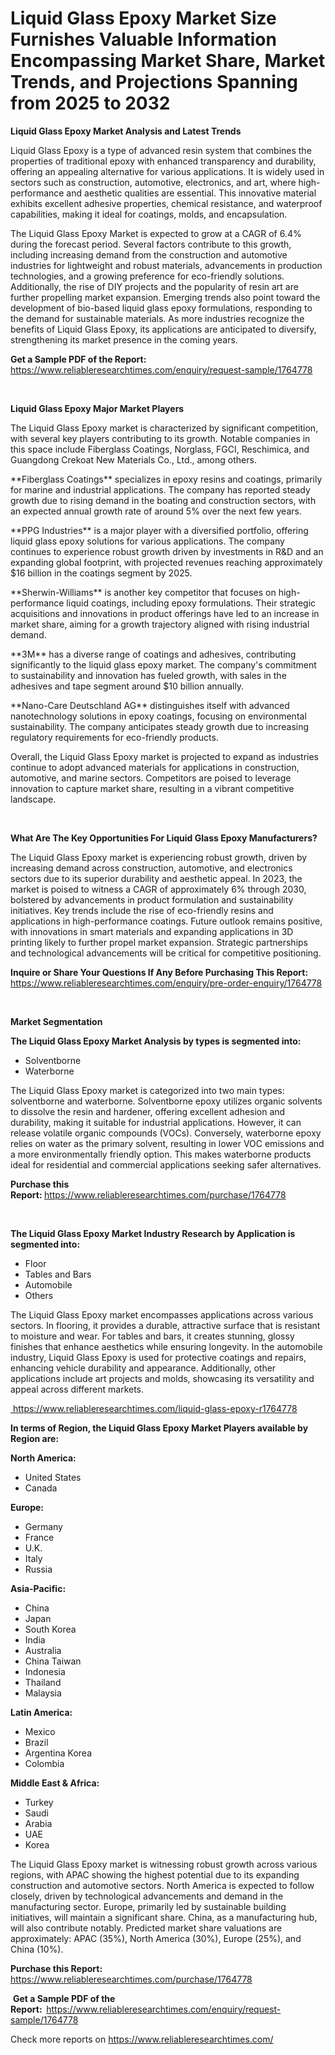 <p><h1>Liquid Glass Epoxy Market Size Furnishes Valuable Information Encompassing Market Share, Market Trends, and Projections Spanning from 2025 to 2032</h1></p><p><strong>Liquid Glass Epoxy Market Analysis and Latest Trends</strong></p>
<p><p>Liquid Glass Epoxy is a type of advanced resin system that combines the properties of traditional epoxy with enhanced transparency and durability, offering an appealing alternative for various applications. It is widely used in sectors such as construction, automotive, electronics, and art, where high-performance and aesthetic qualities are essential. This innovative material exhibits excellent adhesive properties, chemical resistance, and waterproof capabilities, making it ideal for coatings, molds, and encapsulation.</p><p>The Liquid Glass Epoxy Market is expected to grow at a CAGR of 6.4% during the forecast period. Several factors contribute to this growth, including increasing demand from the construction and automotive industries for lightweight and robust materials, advancements in production technologies, and a growing preference for eco-friendly solutions. Additionally, the rise of DIY projects and the popularity of resin art are further propelling market expansion. Emerging trends also point toward the development of bio-based liquid glass epoxy formulations, responding to the demand for sustainable materials. As more industries recognize the benefits of Liquid Glass Epoxy, its applications are anticipated to diversify, strengthening its market presence in the coming years.</p></p>
<p><strong>Get a Sample PDF of the Report:&nbsp;</strong> <a href="https://www.reliableresearchtimes.com/enquiry/request-sample/1764778?utm_campaign=3087&utm_medium=2&utm_source=Github&utm_content=ia&utm_term=02042025&utm_id=liquid-glass-epoxy">https://www.reliableresearchtimes.com/enquiry/request-sample/1764778</a></p>
<p>&nbsp;</p>
<p><strong>Liquid Glass Epoxy Major Market Players</strong></p>
<p><p>The Liquid Glass Epoxy market is characterized by significant competition, with several key players contributing to its growth. Notable companies in this space include Fiberglass Coatings, Norglass, FGCI, Reschimica, and Guangdong Crekoat New Materials Co., Ltd., among others.</p><p>**Fiberglass Coatings** specializes in epoxy resins and coatings, primarily for marine and industrial applications. The company has reported steady growth due to rising demand in the boating and construction sectors, with an expected annual growth rate of around 5% over the next few years.</p><p>**PPG Industries** is a major player with a diversified portfolio, offering liquid glass epoxy solutions for various applications. The company continues to experience robust growth driven by investments in R&D and an expanding global footprint, with projected revenues reaching approximately $16 billion in the coatings segment by 2025.</p><p>**Sherwin-Williams** is another key competitor that focuses on high-performance liquid coatings, including epoxy formulations. Their strategic acquisitions and innovations in product offerings have led to an increase in market share, aiming for a growth trajectory aligned with rising industrial demand.</p><p>**3M** has a diverse range of coatings and adhesives, contributing significantly to the liquid glass epoxy market. The company's commitment to sustainability and innovation has fueled growth, with sales in the adhesives and tape segment around $10 billion annually.</p><p>**Nano-Care Deutschland AG** distinguishes itself with advanced nanotechnology solutions in epoxy coatings, focusing on environmental sustainability. The company anticipates steady growth due to increasing regulatory requirements for eco-friendly products.</p><p>Overall, the Liquid Glass Epoxy market is projected to expand as industries continue to adopt advanced materials for applications in construction, automotive, and marine sectors. Competitors are poised to leverage innovation to capture market share, resulting in a vibrant competitive landscape.</p></p>
<p>&nbsp;</p>
<p><strong>What Are The Key Opportunities For Liquid Glass Epoxy Manufacturers?</strong></p>
<p><p>The Liquid Glass Epoxy market is experiencing robust growth, driven by increasing demand across construction, automotive, and electronics sectors due to its superior durability and aesthetic appeal. In 2023, the market is poised to witness a CAGR of approximately 6% through 2030, bolstered by advancements in product formulation and sustainability initiatives. Key trends include the rise of eco-friendly resins and applications in high-performance coatings. Future outlook remains positive, with innovations in smart materials and expanding applications in 3D printing likely to further propel market expansion. Strategic partnerships and technological advancements will be critical for competitive positioning.</p></p>
<p><strong>Inquire or Share Your Questions If Any Before Purchasing This Report:</strong> <a href="https://www.reliableresearchtimes.com/enquiry/pre-order-enquiry/1764778?utm_campaign=3087&utm_medium=2&utm_source=Github&utm_content=ia&utm_term=02042025&utm_id=liquid-glass-epoxy">https://www.reliableresearchtimes.com/enquiry/pre-order-enquiry/1764778</a></p>
<p>&nbsp;</p>
<p><strong>Market Segmentation</strong></p>
<p><strong>The Liquid Glass Epoxy Market Analysis by types is segmented into:</strong></p>
<p><ul><li>Solventborne</li><li>Waterborne</li></ul></p>
<p><p>The Liquid Glass Epoxy market is categorized into two main types: solventborne and waterborne. Solventborne epoxy utilizes organic solvents to dissolve the resin and hardener, offering excellent adhesion and durability, making it suitable for industrial applications. However, it can release volatile organic compounds (VOCs). Conversely, waterborne epoxy relies on water as the primary solvent, resulting in lower VOC emissions and a more environmentally friendly option. This makes waterborne products ideal for residential and commercial applications seeking safer alternatives.</p></p>
<p><strong>Purchase this Report:&nbsp;</strong><a href="https://www.reliableresearchtimes.com/purchase/1764778?utm_campaign=3087&utm_medium=2&utm_source=Github&utm_content=ia&utm_term=02042025&utm_id=liquid-glass-epoxy">https://www.reliableresearchtimes.com/purchase/1764778</a></p>
<p>&nbsp;</p>
<p><strong>The Liquid Glass Epoxy Market Industry Research by Application is segmented into:</strong></p>
<p><ul><li>Floor</li><li>Tables and Bars</li><li>Automobile</li><li>Others</li></ul></p>
<p><p>The Liquid Glass Epoxy market encompasses applications across various sectors. In flooring, it provides a durable, attractive surface that is resistant to moisture and wear. For tables and bars, it creates stunning, glossy finishes that enhance aesthetics while ensuring longevity. In the automobile industry, Liquid Glass Epoxy is used for protective coatings and repairs, enhancing vehicle durability and appearance. Additionally, other applications include art projects and molds, showcasing its versatility and appeal across different markets.</p></p>
<p><a href="https://www.reliableresearchtimes.com/liquid-glass-epoxy-r1764778?utm_campaign=3087&utm_medium=2&utm_source=Github&utm_content=ia&utm_term=02042025&utm_id=liquid-glass-epoxy">&nbsp;https://www.reliableresearchtimes.com/liquid-glass-epoxy-r1764778</a></p>
<p><strong>In terms of Region, the Liquid Glass Epoxy Market Players available by Region are:</strong></p>
<p>
    <p> <strong> North America: </strong>
        <ul>
            <li>United States</li>
            <li>Canada</li>
        </ul>
        </p> 
    <p> <strong> Europe: </strong>
        <ul>
            <li>Germany</li>
            <li>France</li>
            <li>U.K.</li>
            <li>Italy</li>
            <li>Russia</li>
        </ul>
        </p> 
    <p> <strong> Asia-Pacific: </strong>
        <ul>
            <li>China</li>
            <li>Japan</li>
            <li>South Korea</li>
            <li>India</li>
            <li>Australia</li>
            <li>China Taiwan</li>
            <li>Indonesia</li>
            <li>Thailand</li>
            <li>Malaysia</li>
        </ul>
        </p> 
    <p> <strong> Latin America: </strong>
        <ul>
            <li>Mexico</li>
            <li>Brazil</li>
            <li>Argentina Korea</li>
            <li>Colombia</li>
        </ul>
        </p> 
    <p> <strong> Middle East & Africa: </strong>
        <ul>
            <li>Turkey</li>
            <li>Saudi</li>
            <li>Arabia</li>
            <li>UAE</li>
            <li>Korea</li>
        </ul>
    </p>
    </p>
<p><p>The Liquid Glass Epoxy market is witnessing robust growth across various regions, with APAC showing the highest potential due to its expanding construction and automotive sectors. North America is expected to follow closely, driven by technological advancements and demand in the manufacturing sector. Europe, primarily led by sustainable building initiatives, will maintain a significant share. China, as a manufacturing hub, will also contribute notably. Predicted market share valuations are approximately: APAC (35%), North America (30%), Europe (25%), and China (10%).</p></p>
<p><strong>Purchase this Report: </strong><a href="https://www.reliableresearchtimes.com/purchase/1764778?utm_campaign=3087&utm_medium=2&utm_source=Github&utm_content=ia&utm_term=02042025&utm_id=liquid-glass-epoxy">https://www.reliableresearchtimes.com/purchase/1764778</a></p>
<p>&nbsp;<strong>Get a Sample PDF of the Report:&nbsp;&nbsp;</strong><a href="https://www.reliableresearchtimes.com/enquiry/request-sample/1764778?utm_campaign=3087&utm_medium=2&utm_source=Github&utm_content=ia&utm_term=02042025&utm_id=liquid-glass-epoxy">https://www.reliableresearchtimes.com/enquiry/request-sample/1764778</a></p>
<p><strong></strong></p>
<p>Check more reports on <a href="https://www.reliableresearchtimes.com/?utm_campaign=3087&utm_medium=2&utm_source=Github&utm_content=ia&utm_term=02042025&utm_id=liquid-glass-epoxy">https://www.reliableresearchtimes.com/</a></p>